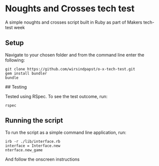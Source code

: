 # Noughts and Crosses tech test

A simple noughts and crosses script built in Ruby as part of Makers tech-test week

## Setup

Navigate to your chosen folder and from the command line enter the following:

```
git clone https://github.com/wirsindpapst/o-x-tech-test.git
gem install bundler
bundle
```

## Testing

Tested using RSpec. To see the test outcome, run:

```
rspec
```

## Running the script

To run the script as a simple command line application, run:

```
irb -r ./lib/interface.rb
interface = Interface.new
nterface.new_game
```

And follow the onscreen instructions
